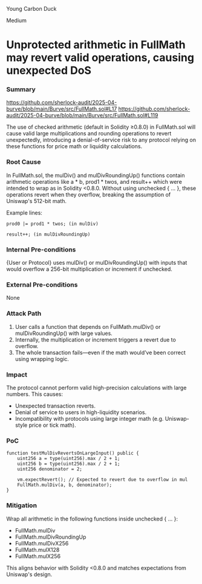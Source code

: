Young Carbon Duck

Medium

# Unprotected arithmetic in FullMath may revert valid operations, causing unexpected DoS

### Summary

https://github.com/sherlock-audit/2025-04-burve/blob/main/Burve/src/FullMath.sol#L17
https://github.com/sherlock-audit/2025-04-burve/blob/main/Burve/src/FullMath.sol#L119

 The use of checked arithmetic (default in Solidity ≥0.8.0) in FullMath.sol will cause valid large multiplications and rounding operations to revert unexpectedly, introducing a denial-of-service risk to any protocol relying on these functions for price math or liquidity calculations.

### Root Cause

 In FullMath.sol, the mulDiv() and mulDivRoundingUp() functions contain arithmetic operations like a * b, prod1 * twos, and result++ which were intended to wrap as in Solidity <0.8.0. Without using unchecked { ... }, these operations revert when they overflow, breaking the assumption of Uniswap's 512-bit math.

Example lines:

    prod0 |= prod1 * twos; (in mulDiv)

    result++; (in mulDivRoundingUp)

### Internal Pre-conditions

{User or Protocol} uses mulDiv() or mulDivRoundingUp() with inputs that would overflow a 256-bit multiplication or increment if unchecked.

### External Pre-conditions

None

### Attack Path

1. User calls a function that depends on FullMath.mulDiv() or mulDivRoundingUp() with large values.
2. Internally, the multiplication or increment triggers a revert due to overflow.
3. The whole transaction fails—even if the math would’ve been correct using wrapping logic.

### Impact

The protocol cannot perform valid high-precision calculations with large numbers.
This causes:
- Unexpected transaction reverts.
- Denial of service to users in high-liquidity scenarios.
- Incompatibility with protocols using large integer math (e.g. Uniswap-style price or tick math).

### PoC

```solidity
function testMulDivRevertsOnLargeInput() public {
    uint256 a = type(uint256).max / 2 + 1;
    uint256 b = type(uint256).max / 2 + 1;
    uint256 denominator = 2;

    vm.expectRevert(); // Expected to revert due to overflow in mul
    FullMath.mulDiv(a, b, denominator);
}
```

### Mitigation

Wrap all arithmetic in the following functions inside unchecked { ... }:

- FullMath.mulDiv
- FullMath.mulDivRoundingUp
- FullMath.mulDivX256
- FullMath.mulX128
- FullMath.mulX256

This aligns behavior with Solidity <0.8.0 and matches expectations from Uniswap's design.